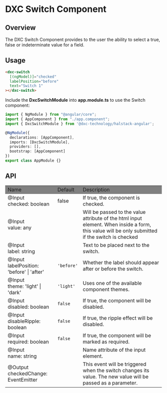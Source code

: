 # DXC Switch Component

## Overview

The DXC Switch Component provides to the user the ability to select a true, false or indeterminate value for a field.

## Usage

```html
<dxc-switch
  [(ngModel)]="checked"
  labelPosition="before"
  text="Switch 1"
></dxc-switch>
```

Include the **DxcSwitchModule** into **app.module.ts** to use the Switch component:

```ts
import { NgModule } from "@angular/core";
import { AppComponent } from "./app.component";
import { DxcSwitchModule } from '@dxc-technology/halstack-angular';

@NgModule({
  declarations: [AppComponent],
  imports: [DxcSwitchModule],
  providers: [],
  bootstrap: [AppComponent]
})
export class AppModule {}
```

## API

<table>
    <tr style="background-color: grey">
        <td>Name</td>
        <td>Default</td>
        <td>Description</td>
    </tr>
    <tr>
        <td>@Input<br>checked: boolean</td>
        <td>false</td>
        <td>If true, the component is checked.</td>
    </tr>
    <tr>
        <td>@Input<br>value: any</td>
        <td></td>
        <td>Will be passed to the value attribute of the html input element. When inside a form, this value will be only submitted if the switch is checked </td>
    </tr>
    <tr>
        <td>@Input<br>label: string</td>
        <td></td>
        <td>Text to be placed next to the switch.</td>
    </tr>
    <tr>
        <td>@Input<br>labelPosition: 'before' | 'after'</td>
        <td><code>'before'</code></td>
        <td>Whether the label should appear after or before the switch.</td>
    </tr>
    <tr>
        <td>@Input<br>theme: 'light' | 'dark'</td>
        <td><code>'light'</code></td>
        <td>Uses one of the available component themes.</td>
    </tr>
    <tr>
        <td>@Input<br>disabled: boolean</td>
        <td><code>false</code></td>
        <td>If true, the component will be disabled.</td>
    </tr>
    <tr>
        <td>@Input<br>disableRipple: boolean</td>
        <td><code>false</code></td>
        <td>If true, the ripple effect will be disabled.</td>
    </tr>
    <tr>
        <td>@Input<br>required: boolean</td>
        <td><code>false</code></td>
        <td>If true, the component will be marked as required.</td>
    </tr>
    <tr>
        <td>@Input<br>name: string</td>
        <td></td>
        <td>Name attribute of the input element.</td>
    </tr>
    <tr>
        <td>@Output<br>checkedChange: EventEmitter</td>
        <td></td>
        <td>This event will be triggered when the switch changes its value. The new value will be passed as a parameter.</td>
    </tr>
</table>

